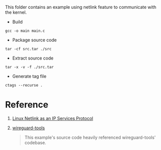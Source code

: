 This folder contains an example using netlink feature to communicate with the kernel.

- Build

``` shell
gcc -o main main.c
```

- Package source code

``` shell
tar -cf src.tar ./src
```

- Extract source code 


``` shell
tar -x -v -f ./src.tar
```

- Generate tag file

``` shell
ctags --recurse .
```

# Reference

1. [Linux Netlink as an IP Services Protocol](https://tools.ietf.org/html/rfc3549)

2. [wireguard-tools](https://git.zx2c4.com/wireguard-tools/about/)

    > This example's source code heavily referenced wireguard-tools' codebase.
